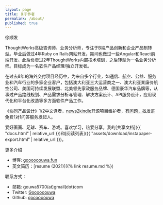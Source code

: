 ```yaml
---
layout: page
title: 关于作者
permalink: /about/
published: true
---
```


徐顺发

ThoughtWorks高级咨询师、业务分析师，专注于B端产品创新和企业产品制转型。毕业后做过4年Ruby on Rails网站开发，期间也做过一些Angular和React前端开发。此后负责过2年ThoughtWorks内部技术培训，之后转型为一名业务分析师。目标成为一名软件产品经理/独立开发者。

在过去8年的海外交付项目经历中，为来自多个行业，如通信、航空、公益、服务业和汽车行业的多家企业客户，包括澳大利亚三大运营商之一、澳大利亚某廉价航空公司、美国可持续发展联盟、北美领先家政服务品牌、德国豪华汽车品牌等，从事过产品路线规划、产品需求分析与管理、解决方案设计、API服务设计，应用现代化和平台化改造等多方面软件产品工作。

《[协同产品设计](https://item.jd.com/13323352.html)》1/2中文译者，[news2kindle](https://github.com/goooooouwa/news2kindle)开源项目维护者，[有问题，找发哥](https://mp.weixin.qq.com/s/fkNEJZLew8FON1pqsNeQIQ) 免费1对1问答服务发起人。

爱好画画、足球、赛车、游戏。喜欢学习，热爱分享。我的[共享文档]({{ "docs.html" | relative_url }})和[阅读列表]({{ "assets/download/instapaper-export.html" | relative_url }})。

更多介绍

- 博客: [goooooouwa.fun](https://goooooouwa.fun)
- 英文简历：[resume (2021)]({% link resume.md %})

联系方式：

- 邮箱: gouwa5700(at)gmail(dot)com
- Twitter: [Goooooouwa](https://twitter.com/Goooooouwa)
- Github: [goooooouwa](http://github.com/goooooouwa)
